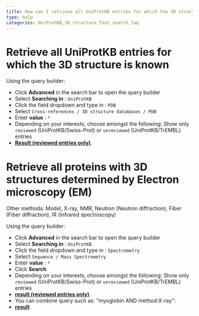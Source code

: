 ```yaml
---
title: How can I retrieve all UniProtKB entries for which the 3D structure is known?
type: help
categories: UniProtKB,3D_structure,Text_search,faq
---
```


# Retrieve all UniProtKB entries for which the 3D structure is known

Using the query builder:

- Click **Advanced** in the search bar to open the query builder
- Select **Searching in** : `UniProtKB`
- Click the field dropdown and type in : `PDB`
- Select `Cross-references / 3D structure databases / PDB`
- Enter **value** : `*`
- Depending on your interests, choose amongst the following: Show only `reviewed` (UniProtKB/Swiss-Prot) or `unreviewed` (UniProtKB/TrEMBL) entries
- **[Result (reviewed entries only)](https://www.uniprot.org/uniprotkb?query=(database:pdb)%20AND%20(reviewed:true))**.

# Retrieve all proteins with 3D structures determined by Electron microscopy (EM)

Other methods: Model, X-ray, NMR, Neutron (Neutron diffraction), Fiber (Fiber diffraction), IR (Infrared spectroscopy)

Using the query builder:

- Click **Advanced** in the search bar to open the query builder
- Select **Searching in** : `UniProtKB`
- Click the field dropdown and type in : `Spectrometry`
- Select `Sequence / Mass Spectrometry`
- Enter **value** : `*`
- Click **Search**
- Depending on your interests, choose amongst the following: Show only `reviewed` (UniProtKB/Swiss-Prot) or `unreviewed` (UniProtKB/TrEMBL) entries
- **[result (reviewed entries only)](https://www.uniprot.org/uniprotkb?query=(cc_mass_spectrometry:*)%20AND%20(reviewed:true))**.
- You can combine query such as: "myoglobin AND method:X-ray":
- **[result](https://www.uniprot.org/uniprotkb?query=myoglobin+AND+method%3AX-ray)**.
